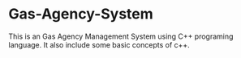 # Gas-Agency-System
This is an Gas Agency Management System using C++ programing language. It also include some basic concepts of c++.
